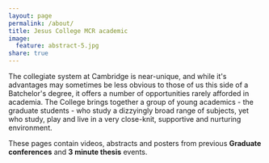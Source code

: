 ```yaml
---
layout: page
permalink: /about/
title: Jesus College MCR academic
image:
  feature: abstract-5.jpg
share: true
---
```


The collegiate system at Cambridge is near-unique, and while it's advantages may sometimes
 be less obvious to those of us this side of a Batchelor's degree, it offers a number of 
 opportunities rarely afforded in academia. The College brings together a group of young 
 academics - the graduate students - who study a dizzyingly broad range of subjects, 
 yet who study, play and live in a very close-knit, supportive and nurturing environment.
 
These pages contain videos, abstracts and posters from previous **Graduate conferences** and
 **3 minute thesis** events.